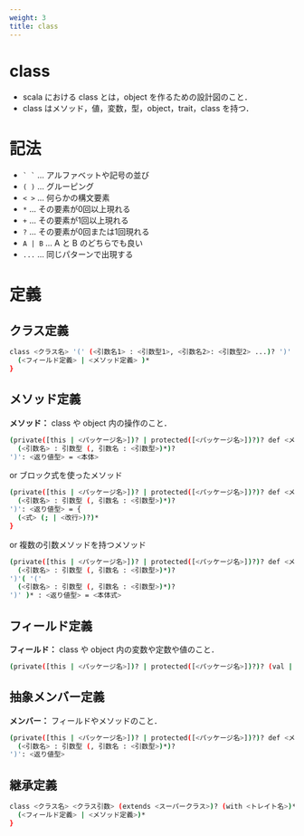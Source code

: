 ```yaml
---
weight: 3
title: class
---
```


# class
- scala における class とは，object を作るための設計図のこと．
- class はメソッド，値，変数，型，object，trait，class を持つ．

# 記法
- ``` ` ` ``` ... アルファベットや記号の並び
- `( )` ... グルーピング
- `< >` ... 何らかの構文要素
- `*` ... その要素が0回以上現れる
- `+` ... その要素が1回以上現れる
- `?` ... その要素が0回または1回現れる
- `A | B` ... A と B のどちらでも良い
- `...` ... 同じパターンで出現する

# 定義
## クラス定義
```bash
class <クラス名> '(' (<引数名1> : <引数型1>, <引数名2>: <引数型2> ...)? ')' {
  (<フィールド定義> | <メソッド定義> )*
}
```

## メソッド定義
**メソッド：** class や object 内の操作のこと．
```bash
(private([this | <パッケージ名>])? | protected([<パッケージ名>])?)? def <メソッド名> '('
  (<引数名> : 引数型 (, 引数名 : <引数型>)*)?
')': <返り値型> = <本体>
```
or ブロック式を使ったメソッド
```bash
(private([this | <パッケージ名>])? | protected([<パッケージ名>])?)? def <メソッド名> '('
  (<引数名> : 引数型 (, 引数名 : <引数型>)*)?
')': <返り値型> = {
  (<式> (; | <改行>)?)*
}
```
or 複数の引数メソッドを持つメソッド
```bash
(private([this | <パッケージ名>])? | protected([<パッケージ名>])?)? def <メソッド名> '('
  (<引数名> : 引数型 (, 引数名 : <引数型>)*)?
')'( '('
  (<引数名> : 引数型 (, 引数名 : <引数型>)*)?
')' )* : <返り値型> = <本体式>
```

## フィールド定義
**フィールド：** class や object 内の変数や定数や値のこと．
```bash
(private([this | <パッケージ名>])? | protected([<パッケージ名>])?)? (val | var) <フィールド名>: <フィールド型> = <初期化式>
```

## 抽象メンバー定義
**メンバー：** フィールドやメソッドのこと．
```bash
(private([this | <パッケージ名>])? | protected([<パッケージ名>])?)? def <メソッド名> '('
  (<引数名> : 引数型 (, 引数名 : <引数型>)*)?
')': <返り値型>
```

## 継承定義
```bash
class <クラス名> <クラス引数> (extends <スーパークラス>)? (with <トレイト名>)* {
  (<フィールド定義> | <メソッド定義>)*
}
```

